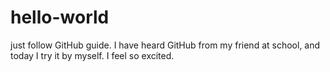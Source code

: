 # hello-world
just follow GitHub guide.
I have heard GitHub from my friend at school, and today I try it by myself. I feel so excited.
